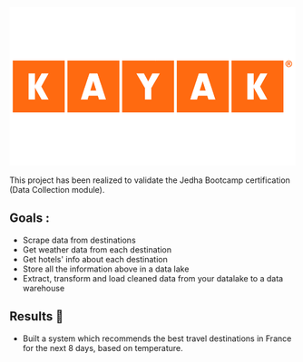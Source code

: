 ![alt text](./img/kayak.png)

This project has been realized to validate the Jedha Bootcamp certification (Data Collection module).

## Goals :
* Scrape data from destinations 
* Get weather data from each destination 
* Get hotels' info about each destination
* Store all the information above in a data lake
* Extract, transform and load cleaned data from your datalake to a data warehouse

## Results 🎯

- Built a system which recommends the best travel destinations in France for the next 8 days, based on temperature.